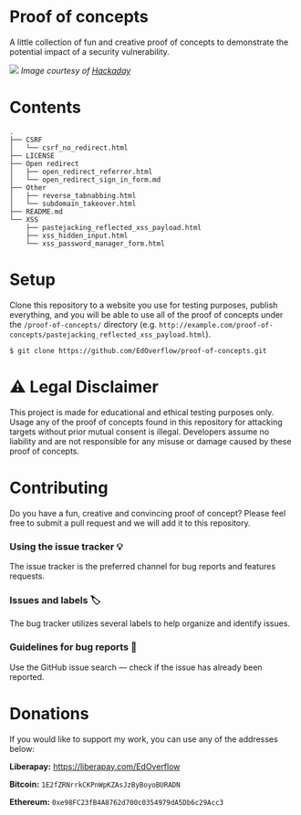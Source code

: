 # Proof of concepts

A little collection of fun and creative proof of concepts to demonstrate the potential impact of a security vulnerability.

![](https://user-images.githubusercontent.com/18099289/35099892-f9241f74-fc59-11e7-98f7-d5cb5f13c313.png)
*Image courtesy of [Hackaday](https://hackaday.com/2017/08/14/bibles-you-should-read-poc-gtfo/)*

# Contents

```
.
├── CSRF
│   └── csrf_no_redirect.html
├── LICENSE
├── Open redirect
│   ├── open_redirect_referrer.html
│   └── open_redirect_sign_in_form.md
├── Other
│   ├── reverse_tabnabbing.html
│   └── subdomain_takeover.html
├── README.md
└── XSS
    ├── pastejacking_reflected_xss_payload.html
    ├── xss_hidden_input.html
    └── xss_password_manager_form.html
```

# Setup

Clone this repository to a website you use for testing purposes, publish everything, and you will be able to use all of the proof of concepts under the `/proof-of-concepts/` directory (e.g. `http://example.com/proof-of-concepts/pastejacking_reflected_xss_payload.html`).

```
$ git clone https://github.com/EdOverflow/proof-of-concepts.git
```

# ⚠ Legal Disclaimer

This project is made for educational and ethical testing purposes only. Usage any of the proof of concepts found in this repository for attacking targets without prior mutual consent is illegal. Developers assume no liability and are not responsible for any misuse or damage caused by these proof of concepts.

# Contributing

Do you have a fun, creative and convincing proof of concept? Please feel free to submit a pull request and we will add it to this repository.

### Using the issue tracker 💡

The issue tracker is the preferred channel for bug reports and features requests.

### Issues and labels 🏷

The bug tracker utilizes several labels to help organize and identify issues.

### Guidelines for bug reports 🐛

Use the GitHub issue search — check if the issue has already been reported.

# Donations

If you would like to support my work, you can use any of the addresses below:

**Liberapay:** https://liberapay.com/EdOverflow

**Bitcoin:** `1E2fZRNrrkCKPnWpKZAsJzByBoyoBURADN`

**Ethereum:** `0xe98FC23fB4A8762d700c0354979dA5Db6c29Acc3`
